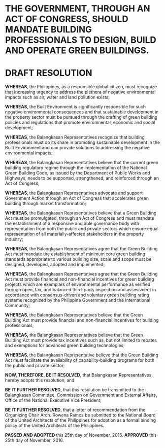 # **THE GOVERNMENT, THROUGH AN ACT OF CONGRESS, SHOULD MANDATE BUILDING PROFESSIONALS TO DESIGN, BUILD AND OPERATE GREEN BUILDINGS.**

# DRAFT RESOLUTION


**WHEREAS**, the Philippines, as a responsible global citizen, must recognize that increasing urgency to address the plethora of negative environmental impacts such as air, water and land pollution exists;

**WHEREAS**, the Built Environment is significantly responsible for such negative environmental consequences and that sustainable development in the property sector must be pursued through the crafting of green building policies and regulations that promote environmental, economic and social development;

**WHEREAS**, the Balangkasan Representatives recognize that building professionals must do its share in promoting sustainable development in the Built Environment and can provide solutions to addressing the negative environmental impacts;

**WHEREAS**, the Balangkasan Representatives believe that the current green building regulatory regime through the implementation of the National Green Building Code, as issued by the Department of Public Works and Highways, needs to be supported, strengthened, and reinforced through an Act of Congress;

**WHEREAS**, the Balangkasan Representatives advocate and support Government Action through an Act of Congress that accelerates green building through market transformation;

**WHEREAS**, the Balangkasan Representatives believe that a Green Building Act must be promulgated, through an Act of Congress and must mandate the establishment of a responsive and able governance body with representation from both the public and private sectors which ensure equal representation of all materially-affected stakeholders in the property industry;

**WHEREAS**, the Balangkasan Representatives agree that the Green Building Act must mandate the establishment of minimum core green building standards appropriate to various building size, scale and scope must be designed, developed, adopted and implemented;

**WHEREAS**, the Balangkasan Representatives agree that the Green Building Act must provide financial and non-financial incentives for green building projects which are exemplars of environmental performance as verified through open, fair, and balanced third-party inspection and assessment in accordance with consensus-driven and voluntary green building rating systems recognized by the Philippine Government and the International Community;

**WHEREAS**, the Balangkasan Representatives believe that the Green Building Act must provide financial and non-financial incentives for building professionals;

**WHEREAS,** the Balangkasan Representatives believe that the Green Building Act must provide tax incentives such as, but not limited to rebates and exemptions for advanced green building technologies;

**WHEREAS**, the Balangkasan Representative believe that the Green Building Act must facilitate the availability of capability-building programs for both the public and private sector;

**NOW, THEREFORE, BE IT RESOLVED**, that Balangkasan Representatives, hereby adopts this resolution; and

**BE IT FURTHER RESOLVED**, that this resolution be transmitted to the Balangkasan Committee, Commission on Government and External Affairs, Office of the National Executive Vice President;

**BE IT FURTHER RESOLVED**, that a letter of recommendation from the Organizing Chair Arch. Rowena Ramos be submitted to the National Board of the United Architects of the Philippines for adoption as a formal binding policy of the United Architects of the Philippines.

**PASSED AND ADOPTED** this 25th day of November, 2016.
**APPROVED** this 25th day of November, 2016.
